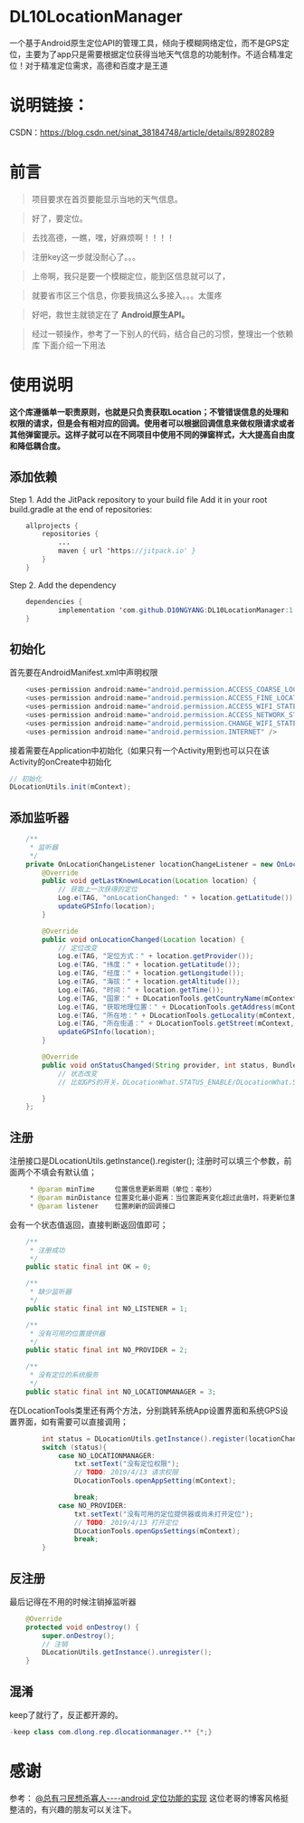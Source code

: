# DL10LocationManager
一个基于Android原生定位API的管理工具，倾向于模糊网络定位，而不是GPS定位，主要为了app只是需要根据定位获得当地天气信息的功能制作。不适合精准定位！对于精准定位需求，高德和百度才是王道

# 说明链接：
CSDN：https://blog.csdn.net/sinat_38184748/article/details/89280289


# 前言

> 项目要求在首页要能显示当地的天气信息。

> 好了，要定位。 

> 去找高德，一瞧，嘿，好麻烦啊！！！！ 

> 注册key这一步就没耐心了。。。

> 上帝啊，我只是要一个模糊定位，能到区信息就可以了，

> 就要省市区三个信息，你要我搞这么多接入。。。太蛋疼

> 好吧，救世主就锁定在了 **Android原生API。**

> 经过一顿操作，参考了一下别人的代码，结合自己的习惯，整理出一个依赖库
下面介绍一下用法
# 使用说明
**这个库遵循单一职责原则，也就是只负责获取Location；不管错误信息的处理和权限的请求，但是会有相对应的回调。使用者可以根据回调信息来做权限请求或者其他弹窗提示。这样子就可以在不同项目中使用不同的弹窗样式，大大提高自由度和降低耦合度。**
## 添加依赖
Step 1. Add the JitPack repository to your build file 
Add it in your root build.gradle at the end of repositories:

```java
	allprojects {
		repositories {
			...
			maven { url 'https://jitpack.io' }
		}
	}
```
Step 2. Add the dependency

```java
	dependencies {
	        implementation 'com.github.D10NGYANG:DL10LocationManager:1.0.0'
	}
```
## 初始化
首先要在AndroidManifest.xml中声明权限

```java
    <uses-permission android:name="android.permission.ACCESS_COARSE_LOCATION" />
    <uses-permission android:name="android.permission.ACCESS_FINE_LOCATION" />
    <uses-permission android:name="android.permission.ACCESS_WIFI_STATE" />
    <uses-permission android:name="android.permission.ACCESS_NETWORK_STATE" />
    <uses-permission android:name="android.permission.CHANGE_WIFI_STATE" />
    <uses-permission android:name="android.permission.INTERNET" />
```
接着需要在Application中初始化（如果只有一个Activity用到也可以只在该Activity的onCreate中初始化

```java
// 初始化
DLocationUtils.init(mContext);
```
## 添加监听器

```java
    /**
     * 监听器
     */
    private OnLocationChangeListener locationChangeListener = new OnLocationChangeListener() {
        @Override
        public void getLastKnownLocation(Location location) {
            // 获取上一次获得的定位
            Log.e(TAG, "onLocationChanged: " + location.getLatitude());
            updateGPSInfo(location);
        }

        @Override
        public void onLocationChanged(Location location) {
            // 定位改变
            Log.e(TAG, "定位方式：" + location.getProvider());
            Log.e(TAG, "纬度：" + location.getLatitude());
            Log.e(TAG, "经度：" + location.getLongitude());
            Log.e(TAG, "海拔：" + location.getAltitude());
            Log.e(TAG, "时间：" + location.getTime());
            Log.e(TAG, "国家：" + DLocationTools.getCountryName(mContext, location.getLatitude(), location.getLongitude()));
            Log.e(TAG, "获取地理位置：" + DLocationTools.getAddress(mContext, location.getLatitude(), location.getLongitude()));
            Log.e(TAG, "所在地：" + DLocationTools.getLocality(mContext, location.getLatitude(), location.getLongitude()));
            Log.e(TAG, "所在街道：" + DLocationTools.getStreet(mContext, location.getLatitude(), location.getLongitude()));
            updateGPSInfo(location);
        }

        @Override
        public void onStatusChanged(String provider, int status, Bundle extras) {
            // 状态改变
            // 比如GPS的开关，DLocationWhat.STATUS_ENABLE/DLocationWhat.STATUS_DISABLE

        }
    };
```
## 注册
注册接口是DLocationUtils.getInstance().register();
注册时可以填三个参数，前面两个不填会有默认值；

```java
     * @param minTime     位置信息更新周期（单位：毫秒）
     * @param minDistance 位置变化最小距离：当位置距离变化超过此值时，将更新位置信息（单位：米）
     * @param listener    位置刷新的回调接口
```

会有一个状态值返回，直接判断返回值即可；

```java
    /**
     * 注册成功
     */
    public static final int OK = 0;

    /**
     * 缺少监听器
     */
    public static final int NO_LISTENER = 1;

    /**
     * 没有可用的位置提供器
     */
    public static final int NO_PROVIDER = 2;

    /**
     * 没有定位的系统服务
     */
    public static final int NO_LOCATIONMANAGER = 3;
```
在DLocationTools类里还有两个方法，分别跳转系统App设置界面和系统GPS设置界面，如有需要可以直接调用；
```java
        int status = DLocationUtils.getInstance().register(locationChangeListener);
        switch (status){
            case NO_LOCATIONMANAGER:
                txt.setText("没有定位权限");
                // TODO: 2019/4/13 请求权限
                DLocationTools.openAppSetting(mContext);

                break;
            case NO_PROVIDER:
                txt.setText("没有可用的定位提供器或尚未打开定位");
                // TODO: 2019/4/13 打开定位
                DLocationTools.openGpsSettings(mContext);
                break;
        }
```
## 反注册
最后记得在不用的时候注销掉监听器
```java
    @Override
    protected void onDestroy() {
        super.onDestroy();
        // 注销
        DLocationUtils.getInstance().unregister();
    }
```
## 混淆
keep了就行了，反正都开源的。
```java
-keep class com.dlong.rep.dlocationmanager.** {*;}
```

# 感谢
参考：
[@总有刁民想杀寡人----android 定位功能的实现](https://blog.csdn.net/qq_36699930/article/details/81945401)
这位老哥的博客风格挺整洁的，有兴趣的朋友可以关注下。
